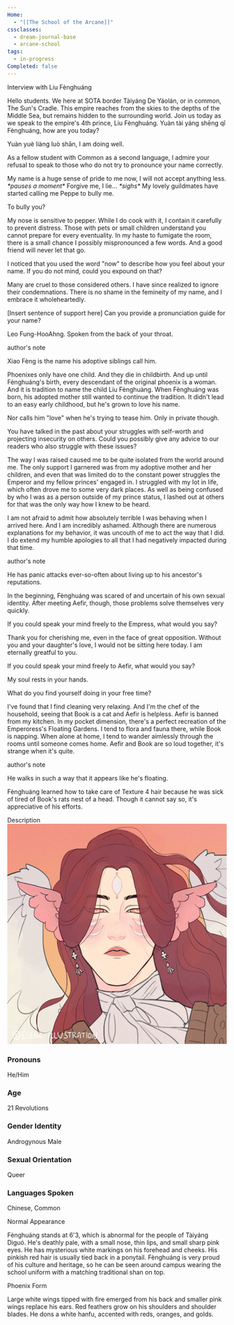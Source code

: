```yaml
---
Home:
  - "[[The School of the Arcane]]"
cssclasses:
  - dream-journal-base
  - arcane-school
tags:
  - in-progress
Completed: false
---
```

<div class="wrapper grid interview">
	<div class="grid left">
		<div class="box char-note">
			<div class="callout-title"> <div class="callout-title-inner">  Interview with Liu Fènghuáng </div> </div>
			<p class="reporter">Hello students. We here at SOTA border Tàiyáng De Yáolán, or in common, The Sun's Cradle. This empire reaches from the skies to the depths of the Middle Sea, but remains hidden to the surrounding world. Join us today as we speak to the empire's 4th prince, Liu Fènghuáng. Yuàn tài yáng shēng qǐ Fènghuáng, how are you today?</p>
			<p>  Yuàn yuè liàng luò shān, I am doing well. </p>
			<p class="reporter"> As a fellow student with Common as a second language, I admire your refusal to speak to those who do not try to pronounce your name correctly. </p>
			<p>My name is a huge sense of pride to me now, I will not accept anything less.  <i>*pauses a moment* </i>Forgive me, I lie... <i>*sighs*</i> My lovely guildmates have started calling me Peppe to bully me.</p>
			<p class="reporter"> To bully you?</p>
			<p> My nose is sensitive to pepper. While I do cook with it, I contain it carefully to prevent distress. Those with pets or small children understand you cannot prepare for every eventuality. In my haste to fumigate the room, there is a small chance I possibly mispronounced a few words. And a good friend will never let that go.</p>
			<p class="reporter"> I noticed that you used the word "now" to describe how you feel about your name. If you do not mind, could you expound on that?</p>
			<p>Many are cruel to those considered others. I have since realized to ignore their condemnations. There is no shame in the femineity of my name, and I embrace it wholeheartedly.</p>
			<p class="reporter"> [Insert sentence of support here] Can you provide a pronunciation guide for your name? </p>
			<p>Leo Fung-HooAhng. Spoken from the back of your throat.</p>
		</div>
		<div class="box author-note">
			<div class="callout-title"> <div class="callout-title-inner">  author's note </div> </div>
			<p>Xiao Fèng is the name his adoptive siblings call him.</p>
			<p>Phoenixes only have one child. And they die in childbirth. And up until Fènghuáng's birth, every descendant of the original phoenix is a woman. And it is tradition to name the child Liu Fènghuàng. When Fènghuáng was born, his adopted mother still wanted to continue the tradition. It didn't lead to an easy early childhood, but he's grown to love his name. </p>
			<p>Nor calls him "love" when he's trying to tease him. Only in private though. </p>
		</div>
		<div class="box char-note">
			<p class="reporter">You have talked in the past about your struggles with self-worth and projecting insecurity on others. Could you possibly give any advice to our readers who also struggle with these issues?</p>
			<p>  The way I was raised caused me to be quite isolated from the world around me. The only support I garnered was from my adoptive mother and her children, and even that was limited do to the constant power struggles the Emperor and my fellow princes' engaged in. I struggled with my lot in life, which often drove me to some very dark places. As well as being confused by who I was as a person outside of my prince status, I lashed out at others for that was the only way how I knew to be heard.</p>
			<p>I am not afraid to admit how absolutely terrible I was behaving when I arrived here. And I am incredibly ashamed. Although there are numerous explanations for my behavior, it was uncouth of me to act the way that I did. I do extend my humble apologies to all that I had negatively impacted during that time.</p>
		</div>
		<div class="box author-note">
			<div class="callout-title"> <div class="callout-title-inner">  author's note </div> </div>
			<p>He has panic attacks ever-so-often about living up to his ancestor's reputations. </p>
			<p>In the beginning, Fènghuáng was scared of and uncertain of his own sexual identity. After meeting Aefir, though, those problems solve themselves very quickly.</p>
		</div>
		<div class="box char-note">
			<p class="reporter">If you could speak your mind freely to the Empress, what would you say?</p>
			<p>  Thank you for cherishing me, even in the face of great opposition. Without you and your daughter's love, I would not be sitting here today. I am eternally greatful to you. </p>
			<p class="reporter">If you could speak your mind freely to Aefir, what would you say?</p>
			<p>  My soul rests in your hands.</p>
		</div>
		<div class="box char-note">
			<p class="reporter">What do you find yourself doing in your free time?</p>
			<p> I've found that I find cleaning very relaxing. And I'm the chef of the household, seeing that Book is a cat and Aefir is helpless. Aefir is banned from my kitchen. In my pocket dimension, there's a perfect recreation of the Emperoress's Floating Gardens. I tend to flora and fauna there, while Book is napping. When alone at home, I tend to wander aimlessly through the rooms until someone comes home. Aefir and Book are so loud together, it's strange when it's quite.</p>
		</div>
		<div class="box author-note">
			<div class="callout-title"> <div class="callout-title-inner">  author's note </div> </div>
			<p> He walks in such a way that it appears like he's floating.</p>
			<p> Fènghuáng learned how to take care of Texture 4 hair because he was sick of tired of Book's rats nest of a head. Though it cannot say so, it's appreciative of his efforts. </p>
		</div>
	</div>
	<div class="grid right">
		<div class="box char-note description-tile">
			<div class="callout-title"> <div class="callout-title-inner"> Description </div> </div>
			<img alt="Peppe Stare" src="https://raw.githubusercontent.com/lunaria79/Jackalupes-Corner/main/01%20Dream%20Journal/Dreams/01%20The%20School%20of%20the%20Arcane/01%20Characters/00%20Images/Liu%20F%C3%A8nghu%C3%A1ng.png">
			<h3> Pronouns </h3>
			<p>He/Him</p>
			<h3> Age </h3>
			<p>21 Revolutions</p>
			<h3>Gender Identity</h3>
			<p>Androgynous Male</p>
			<h3>Sexual Orientation</h3>
			<p>Queer</p>
			<h3>Languages Spoken</h3>
			<p>Chinese, Common</p>
		</div>
		<div class="box char-note description-tile">
			<div class="callout-title"> <div class="callout-title-inner">  Normal Appearance </div> </div>
			<p>Fènghuáng stands at 6'3, which is abnormal for the people of Tàiyáng Dìguó. He's deathly pale, with a small nose, thin lips, and small sharp pink eyes. He has mysterious white markings on his forehead and cheeks. His pinkish red hair is usually tied back in a ponytail.  Fènghuáng is very proud of his culture and heritage, so he can be seen around campus wearing the school uniform with a matching traditional shan on top.</p>
			<div class="callout-title">
				<div class="callout-title-inner">  Phoenix Form</div>
			</div>
			<p>Large white wings tipped with fire emerged from his back and smaller pink wings replace his ears. Red feathers grow on his shoulders and shoulder blades. He dons a white hanfu, accented with reds, oranges, and golds.</p>
		</div>
	</div>
</div>